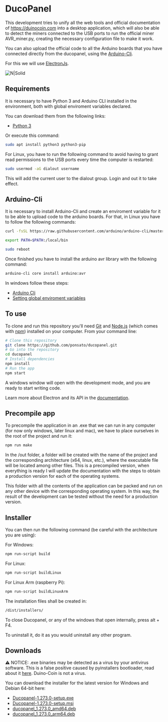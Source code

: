 # DucoPanel

This development tries to unify all the web tools and official documentation of https://duinocoin.com into a desktop application, which will also be able to detect the miners connected to the USB ports to run the official miner AVR_miner.py, creating the necessary configuration file to make it work.

You can also upload the official code to all the Arduino boards that you have connected directly from the ducopanel, using the [Arduino-Cli](https://arduino.github.io/arduino-cli/latest/installation/).

For this we will use [ElectronJs](https://www.electronjs.org).

![N|Solid](https://media.discordapp.net/attachments/677615906322382862/866087597813792768/unknown.png?width=1249&height=670)

## Requirements

It is necessary to have Python 3 and Arduino CLI installed in the environment, both with global enviroment variables declared.

You can download them from the following links:
- [Python 3](https://www.python.org/downloads/)

Or execute this command:

```bash
sudo apt install python3 python3-pip
```

For Linux, you have to run the following command to avoid having to grant read permissions to the USB ports every time the computer is restarted:

```bash
sudo usermod -aG dialout username
```

This will add the current user to the dialout group. Login and out it to take effect.

## Arduino-Cli

It is necessary to install Arduino-Cli and create an enviroment variable for it to be able to upload code to the arduino boards. For that, in Linux you have to follow the following commands:

```bash
curl -fsSL https://raw.githubusercontent.com/arduino/arduino-cli/master/install.sh | BINDIR=~/local/bin sh

export PATH=$PATH:/local/bin

sudo reboot
```

Once finished you have to install the arduino avr library with the following command:

```bash
arduino-cli core install arduino:avr
```

In windows follow these steps:

- [Arduino Cli](https://arduino.github.io/arduino-cli/latest/installation/)
- [Setting global enviroment variables](https://support.shotgunsoftware.com/hc/en-us/articles/114094235653-Setting-global-environment-variables-on-Windows)


## To use

To clone and run this repository you'll need [Git](https://git-scm.com) and [Node.js](https://nodejs.org/en/download/) (which comes with [npm](http://npmjs.com)) installed on your computer. From your command line:

```bash
# Clone this repository
git clone https://github.com/ponsato/ducopanel.git
# Go into the repository
cd ducopanel
# Install dependencies
npm install
# Run the app
npm start
```
A windows window will open with the development mode, and you are ready to start writing code.

Learn more about Electron and its API in the [documentation](http://electron.atom.io/docs/).

## Precompile app

To precompile the application in an .exe that we can run in any computer (for now only windows, later linux and mac), we have to place ourselves in the root of the project and run it:
```bash
npm run make
```
In the /out folder, a folder will be created with the name of the project and the corresponding architecture (x64, linux, etc.), where the executable file will be located among other files. This is a precompiled version, when everything is ready I will update the documentation with the steps to obtain a production version for each of the operating systems.

This folder with all the contents of the application can be packed and run on any other device with the corresponding operating system. In this way, the result of the development can be tested without the need for a production version.

## Installer

You can then run the following command (be careful with the architecture you are using):

For Windows:

```bash
npm run-script build
```

For Linux:

```bash
npm run-script buildLinux
```

For Linux Arm (raspberry Pi):

```bash
npm run-script buildLinuxArm
```

The installation files shall be created in:
```bash
/dist/installers/
```

To close Ducopanel, or any of the windows that open internally, press alt + F4.

To uninstall it, do it as you would uninstall any other program.

## Downloads

⚠️ NOTICE: .exe binaries may be detected as a virus by your antivirus software. This is a false positive caused by pyinstallers bootloader, read about it [here](https://stackoverflow.com/questions/43777106/program-made-with-pyinstaller-now-seen-as-a-trojan-horse-by-avg). Duino-Coin is not a virus.

You can download the installer for the latest version for Windows and Debian 64-bit here:

- [Ducopanel-1.273.0-setup.exe](https://github.com/ponsato/ducopanel/releases/download/1.273.0/Ducopanel-1.273.0-setup.exe)
- [Ducopanel-1.273.0-setup.msi](https://github.com/ponsato/ducopanel/releases/download/1.273.0/Ducopanel-1.273.0-setup.msi)
- [ducopanel_1.273.0_amd64.deb](https://github.com/ponsato/ducopanel/releases/download/1.273.0/ducopanel_1.273.0_amd64.deb)
- [ducopanel_1.273.0_arm64.deb](https://github.com/ponsato/ducopanel/releases/download/1.273.0/ducopanel_1.273.0_arm64.deb)
